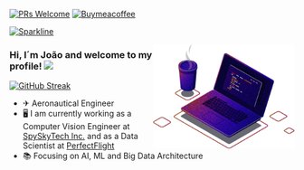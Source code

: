 [![PRs Welcome](https://img.shields.io/badge/PRs-welcome-brightgreen.svg?style=flat-square)](http://makeapullrequest.com) [![Buymeacoffee](https://badgen.net/badge/icon/buymeacoffee?icon=buymeacoffee&label)](https://www.buymeacoffee.com/joaorcioffi)

[![Sparkline](https://stars.medv.io/Naereen/badges.svg)](https://stars.medv.io/Naereen/badges)

<img src="https://github.com/JoaoCioffi/JoaoCioffi/blob/main/coding.png" min-width="250px" max-width="200px" width="250px" align="right" alt="Computador-JulianaIzac">

### Hi, I´m João and welcome to my profile! <img src="https://media.giphy.com/media/hvRJCLFzcasrR4ia7z/giphy.gif" width="25px">

[![GitHub Streak](https://streak-stats.demolab.com?user=JoaoCioffi&border_radius=50&background=45%2C000000%2C000953&stroke=00FF1C&fire=00FF1C&ring=00FF1C&currStreakNum=FFFFFF&sideNums=FFFFFF&currStreakLabel=00FF1C&sideLabels=00FF1C&dates=6E6E6E&border=00FF1C)](https://git.io/streak-stats)

- ✈ Aeronautical Engineer
- 🖥️ I am currently working as a Computer Vision Engineer at [SpySkyTech Inc.](https://spyskytech.com/) and as a Data Scientist at [PerfectFlight](https://www.perfectflight.com.br/)
- 📚 Focusing on AI, ML and Big Data Architecture
